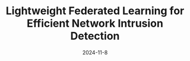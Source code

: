 ---
title: 'Lightweight Federated Learning for Efficient Network Intrusion Detection'
authors: '<strong>Abdelhak Bouayad</strong>, Hamza Alami, Meryem Janati Idrissi, Ismail Berrada'
type: 'Journal'
booktitle: 'IEEE Access'
collection: publications
permalink: /publication/2024-11-8-FEDSNIDS.md
date: 2024-11-8
year: 2024
pages: 
paperurl: https://ieeexplore.ieee.org/stamp/stamp.jsp?tp=&arnumber=10747349
---